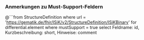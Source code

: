 ### Anmerkungen zu Must-Support-Feldern

@```from
	StructureDefinition
where 
    url = 'https://gematik.de/fhir/ISiK/v2/StructureDefinition/ISiKBinary' 
for differential.element
where mustSupport = true
select
	Feldname: id, Kurzbeschreibung: short, Hinweise: comment
```
